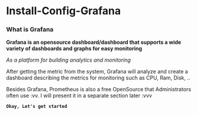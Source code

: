 # Install-Config-Grafana

### What is Grafana

**Grafana is an opensource dashboard/dashboard that supports a wide variety of dashboards and graphs for easy monitoring**

*As a platform for building analytics and monitoring*

After getting the metric from the system, Grafana will analyze and create a dashboard describing the metrics for monitoring such as CPU, Ram, Disk, ..

Besides Grafana, Prometheus is also a free OpenSource that Administrators often use :vv. I will present it in a separate section later :vvv

**`Okay, Let's get started`**
